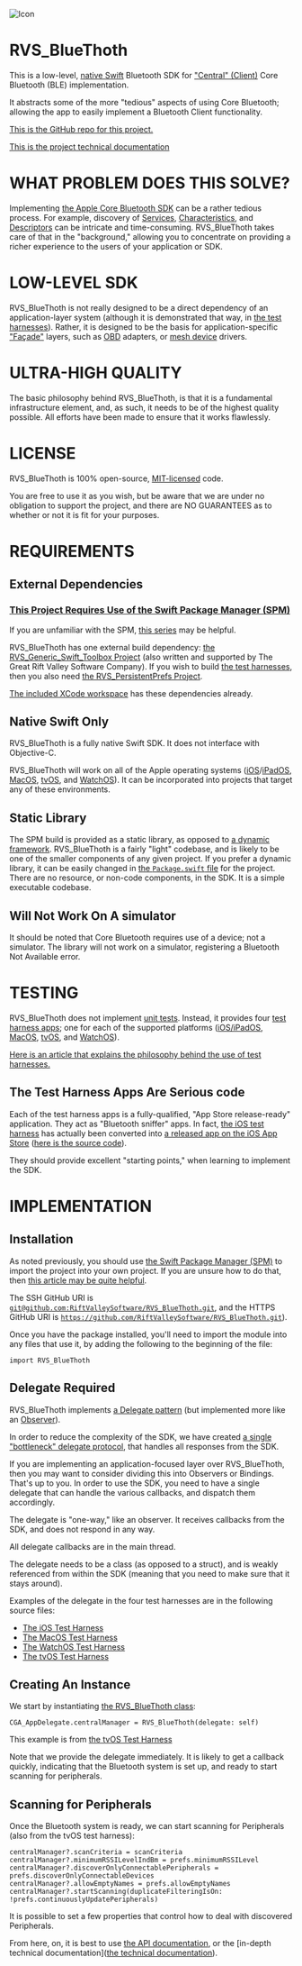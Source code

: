 ![Icon](img/icon.png)

# RVS_BlueThoth

This is a low-level, [native Swift](https://developer.apple.com/swift/) Bluetooth SDK for ["Central" (Client)](https://developer.apple.com/documentation/corebluetooth/cbcentralmanager) Core Bluetooth (BLE) implementation.

It abstracts some of the more "tedious" aspects of using Core Bluetooth; allowing the app to easily implement a Bluetooth Client functionality.

[This is the GitHub repo for this project.](https://github.com/RiftValleySoftware/RVS_BlueThoth)

[This is the project technical documentation](https://riftvalleysoftware.github.io/RVS_BlueThoth/)

# WHAT PROBLEM DOES THIS SOLVE?

Implementing [the Apple Core Bluetooth SDK](https://developer.apple.com/documentation/corebluetooth) can be a rather tedious process. For example, discovery of [Services](https://developer.apple.com/documentation/corebluetooth/cbservice), [Characteristics](https://developer.apple.com/documentation/corebluetooth/cbcharacteristic), and [Descriptors](https://developer.apple.com/documentation/corebluetooth/cbdescriptor) can be intricate and time-consuming. RVS_BlueThoth takes care of that in the "background," allowing you to concentrate on providing a richer experience to the users of your application or SDK.

# LOW-LEVEL SDK

RVS_BlueThoth is not really designed to be a direct dependency of an application-layer system (although it is demonstrated that way, in [the test harnesses](https://github.com/RiftValleySoftware/RVS_BlueThoth/tree/master/Tests)). Rather, it is designed to be the basis for application-specific ["Façade"](https://en.wikipedia.org/wiki/Facade_pattern) layers, such as [OBD](https://en.wikipedia.org/wiki/On-board_diagnostics) adapters, or [mesh device](https://gotennamesh.com) drivers.

# ULTRA-HIGH QUALITY

The basic philosophy behind RVS_BlueThoth, is that it is a fundamental infrastructure element, and, as such, it needs to be of the highest quality possible. All efforts have been made to ensure that it works flawlessly.

# LICENSE

RVS_BlueThoth is 100% open-source, [MIT-licensed](https://opensource.org/licenses/MIT) code.

You are free to use it as you wish, but be aware that we are under no obligation to support the project, and there are NO GUARANTEES as to whether or not it is fit for your purposes.

# REQUIREMENTS

## External Dependencies

### [This Project Requires Use of the Swift Package Manager (SPM)](https://swift.org/package-manager/)

If you are unfamiliar with the SPM, [this series](https://littlegreenviper.com/series/spm/) may be helpful.

RVS_BlueThoth has one external build dependency: [the RVS_Generic_Swift_Toolbox Project](https://github.com/RiftValleySoftware/RVS_Generic_Swift_Toolbox) (also written and supported by The Great Rift Valley Software Company). If you wish to build [the test harnesses](https://github.com/RiftValleySoftware/RVS_BlueThoth/tree/master/Tests), then you also need [the RVS_PersistentPrefs Project](https://github.com/RiftValleySoftware/RVS_PersistentPrefs).

[The included XCode workspace](https://github.com/RiftValleySoftware/RVS_BlueThoth/tree/master/RVS_BlueThoth.xcworkspace) has these dependencies already.

## Native Swift Only

RVS_BlueThoth is a fully native Swift SDK. It does not interface with Objective-C.

RVS_BlueThoth will work on all of the Apple operating systems ([iOS](https://www.apple.com/ios)/[iPadOS](https://www.apple.com/ipados), [MacOS](https://www.apple.com/macos), [tvOS](https://www.apple.com/tvos/), and [WatchOS](https://www.apple.com/watchos/)). It can be incorporated into projects that target any of these environments.

## Static Library

The SPM build is provided as a static library, as opposed to [a dynamic framework](https://developer.apple.com/library/archive/documentation/DeveloperTools/Conceptual/DynamicLibraries/100-Articles/OverviewOfDynamicLibraries.html). RVS_BlueThoth is a fairly "light" codebase, and is likely to be one of the smaller components of any given project. If you prefer a dynamic library, it can be easily changed in [the `Package.swift` file](https://github.com/RiftValleySoftware/RVS_BlueThoth/blob/master/Package.swift) for the project. There are no resource, or non-code components, in the SDK. It is a simple executable codebase.

## Will Not Work On A simulator

It should be noted that Core Bluetooth requires use of a device; not a simulator. The library will not work on a simulator, registering a Bluetooth Not Available error.

# TESTING

RVS_BlueThoth does not implement [unit tests](https://developer.apple.com/library/archive/documentation/ToolsLanguages/Conceptual/Xcode_Overview/UnitTesting.html). Instead, it provides four [test harness apps](https://github.com/RiftValleySoftware/RVS_BlueThoth/tree/master/Tests); one for each of the supported platforms ([iOS/iPadOS](https://github.com/RiftValleySoftware/RVS_BlueThoth/tree/master/Tests/RVS_BlueThoth_Test_Harness_iOS), [MacOS](https://github.com/RiftValleySoftware/RVS_BlueThoth/tree/master/Tests/RVS_BlueThoth_Test_Harness_MacOS), [tvOS](https://github.com/RiftValleySoftware/RVS_BlueThoth/tree/master/Tests/RVS_BlueThoth_Test_Harness_tvOS), and [WatchOS](https://github.com/RiftValleySoftware/RVS_BlueThoth/tree/master/Tests/RVS_BlueThoth_Test_Harness_WatchOS)).

[Here is an article that explains the philosophy behind the use of test harnesses.](https://littlegreenviper.com/miscellany/testing-harness-vs-unit/)

## The Test Harness Apps Are Serious code

Each of the test harness apps is a fully-qualified, "App Store release-ready" application. They act as "Bluetooth sniffer" apps. In fact, [the iOS test harness](https://github.com/RiftValleySoftware/RVS_BlueThoth/tree/master/Tests/RVS_BlueThoth_Test_Harness_iOS) has actually been converted into [a released app on the iOS App Store](https://riftvalleysoftware.com/work/ios-apps/bluevanclef/) ([here is the source code](https://github.com/RiftValleySoftware/BlueVanClef)).

They should provide excellent "starting points," when learning to implement the SDK.

# IMPLEMENTATION

## Installation

As noted previously, you should use [the Swift Package Manager (SPM)](https://swift.org/package-manager/) to import the project into your own project. If you are unsure how to do that, then [this article may be quite helpful](https://littlegreenviper.com/miscellany/spm/implementing-swift-package-manager-05/).

The SSH GitHub URI is [`git@github.com:RiftValleySoftware/RVS_BlueThoth.git`](git@github.com:RiftValleySoftware/RVS_BlueThoth.git), and the HTTPS GitHub URI is [`https://github.com/RiftValleySoftware/RVS_BlueThoth.git`](https://github.com/RiftValleySoftware/RVS_BlueThoth.git)).

Once you have the package installed, you'll need to import the module into any files that use it, by adding the following to the beginning of the file:
    
    import RVS_BlueThoth

## Delegate Required

RVS_BlueThoth implements [a Delegate pattern](https://developer.apple.com/library/archive/documentation/General/Conceptual/DevPedia-CocoaCore/Delegation.html) (but implemented more like an [Observer](https://en.wikipedia.org/wiki/Observer_pattern)).

In order to reduce the complexity of the SDK, we have created [a single "bottleneck" delegate protocol](https://riftvalleysoftware.github.io/RVS_BlueThoth/framework-internal/Protocols/CGA_BlueThoth_Delegate.html), that handles all responses from the SDK.

If you are implementing an application-focused layer over RVS_BlueThoth, then you may want to consider dividing this into Observers or Bindings. That's up to you. In order to use the SDK, you need to have a single delegate that can handle the various callbacks, and dispatch them accordingly.

The delegate is "one-way," like an observer. It receives callbacks from the SDK, and does not respond in any way.

All delegate callbacks are in the main thread.

The delegate needs to be a class (as opposed to a struct), and is weakly referenced from within the SDK (meaning that you need to make sure that it stays around).

Examples of the delegate in the four test harnesses are in the following source files:

- [The iOS Test Harness](https://github.com/RiftValleySoftware/RVS_BlueThoth/blob/master/Tests/RVS_BlueThoth_Test_Harness_iOS/Source/View%20Controllers/Navigation%20Screens/CGA_InitialViewController.swift)
- [The MacOS Test Harness](https://github.com/RiftValleySoftware/RVS_BlueThoth/blob/master/Tests/RVS_BlueThoth_Test_Harness_MacOS/Source/Main/RVS_BlueThoth_Test_Harness_MacOS_AppDelegate.swift)
- [The WatchOS Test Harness](https://github.com/RiftValleySoftware/RVS_BlueThoth/blob/master/Tests/RVS_BlueThoth_Test_Harness_WatchOS/RVS_BlueThoth_Test_Harness_WatchOS_Extension/RVS_BlueThoth_Test_Harness_WatchOS_ExtensionDelegate.swift)
- [The tvOS Test Harness](https://github.com/RiftValleySoftware/RVS_BlueThoth/blob/master/Tests/RVS_BlueThoth_Test_Harness_tvOS/Source/Main/CGA_AppDelegate.swift)

## Creating An Instance

We start by instantiating [the RVS_BlueThoth class](https://github.com/RiftValleySoftware/RVS_BlueThoth/blob/master/Sources/RVS_BlueThoth/RVS_BlueThoth.swift):

    CGA_AppDelegate.centralManager = RVS_BlueThoth(delegate: self)

This example is from [the tvOS Test Harness](https://github.com/RiftValleySoftware/RVS_BlueThoth/blob/master/Tests/RVS_BlueThoth_Test_Harness_tvOS/Source/View%20Controllers/Navigation/CGA_InitialViewController.swift)

Note that we provide the delegate immediately. It is likely to get a callback quickly, indicating that the Bluetooth system is set up, and ready to start scanning for peripherals.

## Scanning for Peripherals

Once the Bluetooth system is ready, we can start scanning for Peripherals (also from the tvOS test harness):

    centralManager?.scanCriteria = scanCriteria
    centralManager?.minimumRSSILevelIndBm = prefs.minimumRSSILevel
    centralManager?.discoverOnlyConnectablePeripherals = prefs.discoverOnlyConnectableDevices
    centralManager?.allowEmptyNames = prefs.allowEmptyNames
    centralManager?.startScanning(duplicateFilteringIsOn: !prefs.continuouslyUpdatePeripherals)

It is possible to set a few properties that control how to deal with discovered Peripherals.

From here, on, it is best to use [the API documentation](https://riftvalleysoftware.github.io/RVS_BlueThoth/framework-public/Classes/RVS_BlueThoth.html), or the [in-depth technical documentation]([the technical documentation](https://riftvalleysoftware.github.io/RVS_BlueThoth/framework-internal/Classes/RVS_BlueThoth.html)).